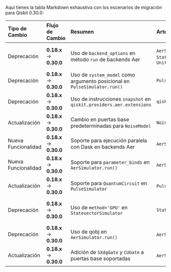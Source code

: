 Aquí tienes la tabla Markdown exhaustiva con los escenarios de migración para Qiskit 0.30.0:


| Tipo de Cambio | Flujo de Cambio | Resumen | Artefactos afectados | Código Pre-Migración | Código Post-Migración | Dificultad | Impacto SE/QSE | Referencias |
| :------------- | :-------------- | :------ | :------------------- | :------------------- | :-------------------- | :--------- | :------------- | :---------- |
| Deprecación | **0.18.x** → **0.30.0** | Uso de `backend_options` en método `run` de backends Aer | `AerSimulator`, `QasmSimulator`, `StatevectorSimulator`, `UnitarySimulator` | `backend.run(circuit, backend_options={'shots': 1000})` | `backend.run(circuit, shots=1000)` | **Moderada** _(requiere actualizar parámetros)_ | **SE** _(refactorización de llamadas a backend)_ | [Release Notes](https://docs.quantum.ibm.com/api/qiskit/release-notes/0.30.0) |
| Deprecación | **0.18.x** → **0.30.0** | Uso de `system_model` como argumento posicional en `PulseSimulator.run()` | `PulseSimulator` | `backend.run(schedule, system_model)` | `backend.run(schedule, system_model=system_model)` | **Baja** _(cambio de sintaxis)_ | **SE** _(actualización de llamadas)_ | [Release Notes](https://docs.quantum.ibm.com/api/qiskit/release-notes/0.30.0) |
| Deprecación | **0.18.x** → **0.30.0** | Uso de instrucciones `snapshot` en `qiskit.providers.aer.extensions` | `qiskit.providers.aer.extensions` | `circuit.snapshot('state')` | `circuit.save_state()` | **Moderada** _(cambio de API)_ | **SE** _(migración a nuevas instrucciones)_ | [Release Notes](https://docs.quantum.ibm.com/api/qiskit/release-notes/0.30.0) |
| Actualización | **0.18.x** → **0.30.0** | Cambio en puertas base predeterminadas para `NoiseModel` | `NoiseModel` | `NoiseModel(basis_gates=['id', 'u3', 'cx'])` | `NoiseModel(basis_gates=['id', 'rz', 'sx', 'cx'])` | **Baja** _(cambio de configuración)_ | **QSE** _(afecta modelos de ruido existentes)_ | [Release Notes](https://docs.quantum.ibm.com/api/qiskit/release-notes/0.30.0) |
| Nueva Funcionalidad | **0.18.x** → **0.30.0** | Soporte para ejecución paralela con Dask en backends Aer | `AerSimulator`, `Dask` |  | `backend = AerSimulator(max_job_size=1, executor=custom_executor)` | **Alta** _(nueva configuración requerida)_ | **QSE** _(integración con HPC)_ | [Release Notes](https://docs.quantum.ibm.com/api/qiskit/release-notes/0.30.0) |
| Nueva Funcionalidad | **0.18.x** → **0.30.0** | Soporte para `parameter_binds` en `AerSimulator.run()` | `AerSimulator`, `Parameter` |  | `backend.run(circuit, parameter_binds=[{theta: [0, 3.14, 6.28]}])` | **Moderada** _(nuevo parámetro)_ | **SE** _(nuevo flujo de ejecución)_ | [Release Notes](https://docs.quantum.ibm.com/api/qiskit/release-notes/0.30.0) |
| Actualización | **0.18.x** → **0.30.0** | Soporte para `QuantumCircuit` en `PulseSimulator` | `PulseSimulator`, `QuantumCircuit` |  | `backend.run(circuit)` | **Baja** _(extensión de funcionalidad)_ | **SE** _(mayor flexibilidad)_ | [Release Notes](https://docs.quantum.ibm.com/api/qiskit/release-notes/0.30.0) |
| Deprecación | **0.18.x** → **0.30.0** | Uso de `method='GPU'` en `StatevectorSimulator` | `StatevectorSimulator` | `backend.set_options(method='GPU')` | `backend.set_options(device='GPU')` | **Baja** _(renombrado de parámetro)_ | **SE** _(actualización de configuraciones)_ | [Release Notes](https://docs.quantum.ibm.com/api/qiskit/release-notes/0.30.0) |
| Deprecación | **0.18.x** → **0.30.0** | Uso de qobj en `AerSimulator.run()` | `AerSimulator`, `qobj` | `backend.run(qobj)` | `backend.run(circuits)` | **Alta** _(cambio de flujo de trabajo)_ | **SE** _(refactorización mayor)_ | [Release Notes](https://docs.quantum.ibm.com/api/qiskit/release-notes/0.30.0) |
| Actualización | **0.18.x** → **0.30.0** | Adición de `SXdgGate` y `CUGate` a puertas base soportadas | `AerSimulator`, `SXdgGate`, `CUGate` |  | `circuit.sxdg(0)` | **Nula** _(extensión transparente)_ | **SE** _(nuevas puertas disponibles)_ | [Release Notes](https://docs.quantum.ibm.com/api/qiskit/release-notes/0.30.0) |